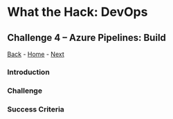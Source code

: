 # What the Hack: DevOps 

## Challenge 4 – Azure Pipelines: Build
[Back](challenge03.md) - [Home](../../readme.md) - [Next](challenge05.md)

### Introduction

### Challenge

### Success Criteria
